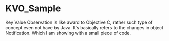 KVO_Sample
==========

Key Value Observation is like award to Objective C, rather such type of concept even not have by Java. It's basically refers to the changes in object Notification. Which I am showing with a small piece of code.
